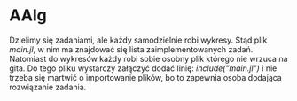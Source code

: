 # AAlg

Dzielimy się zadaniami, ale każdy samodzielnie robi wykresy. Stąd plik *main.jl*, w nim ma znajdować się lista zaimplementowanych zadań. Natomiast do wykresów każdy robi sobie osobny plik którego nie wrzuca na gita. Do tego pliku wystarczy załączyć dodać linię:
	*include("main.jl")*
i nie trzeba się martwić o importowanie plików, bo to zapewnia osoba dodająca rozwiązanie zadania.
